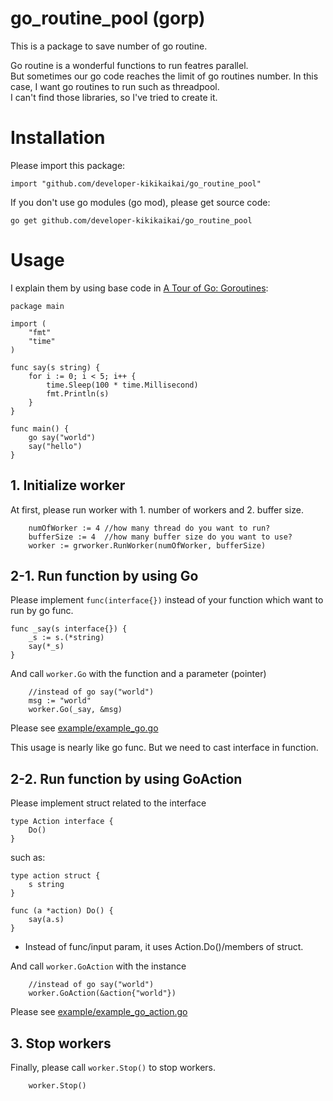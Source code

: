 # go_routine_pool (gorp)
This is a package to save number of go routine.

Go routine is a wonderful functions to run featres parallel.  
But sometimes our go code reaches the limit of go routines number. In this case, I want go routines to run such as threadpool.  
I can't find those libraries, so I've tried to create it.

# Installation

Please import this package:

```
import "github.com/developer-kikikaikai/go_routine_pool"
```

If you don't use go modules (go mod), please get source code:

```
go get github.com/developer-kikikaikai/go_routine_pool
```

# Usage

I explain them by using base code in [A Tour of Go: Goroutines](https://tour.golang.org/concurrency/1):

```
package main

import (
	"fmt"
	"time"
)

func say(s string) {
	for i := 0; i < 5; i++ {
		time.Sleep(100 * time.Millisecond)
		fmt.Println(s)
	}
}

func main() {
	go say("world")
	say("hello")
}
```

## 1. Initialize worker

At first, please run worker with 1. number of workers and 2. buffer size.

```
	numOfWorker := 4 //how many thread do you want to run?
	bufferSize := 4  //how many buffer size do you want to use?
	worker := grworker.RunWorker(numOfWorker, bufferSize)
```


## 2-1. Run function by using Go

Please implement `func(interface{})` instead of your function which want to run by go func.

```
func _say(s interface{}) {
	_s := s.(*string)
	say(*_s)
}
```

And call `worker.Go` with the function and a parameter (pointer)

```
	//instead of go say("world")
	msg := "world"
	worker.Go(_say, &msg)
```

Please see [example/example_go.go](https://github.com/developer-kikikaikai/grworker/blob/master/example/example_go.go)

This usage is nearly like go func. But we need to cast interface in function.

## 2-2. Run function by using GoAction

Please implement struct related to the interface

```
type Action interface {
	Do()
}
```

such as:

```
type action struct {
	s string
}

func (a *action) Do() {
	say(a.s)
}
```

* Instead of func/input param, it uses Action.Do()/members of struct.

And call `worker.GoAction` with the instance

```
	//instead of go say("world")
	worker.GoAction(&action{"world"})
```

Please see [example/example_go_action.go](https://github.com/developer-kikikaikai/grworker/blob/master/example/example_go_action.go)

## 3. Stop workers

Finally, please call `worker.Stop()` to stop workers.

```
	worker.Stop()
```
